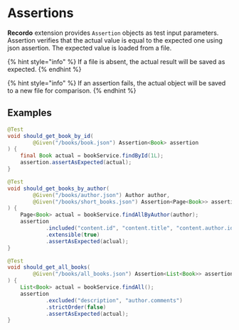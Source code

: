 # Assertions

**Recordo** extension provides `Assertion` objects as test input parameters. Assertion verifies that the actual value is equal to the expected one using json assertion. The expected value is loaded from a file.

{% hint style="info" %}
If a file is absent, the actual result will be saved as expected.
{% endhint %}

{% hint style="info" %}
If an assertion fails, the actual object will be saved to a new file for comparison.
{% endhint %}

## Examples

```java
@Test
void should_get_book_by_id(
        @Given("/books/book.json") Assertion<Book> assertion
) {
    final Book actual = bookService.findById(1L);
    assertion.assertAsExpected(actual);
}
```

```java
@Test
void should_get_books_by_author(
        @Given("/books/author.json") Author author,
        @Given("/books/short_books.json") Assertion<Page<Book>> assertion
) {
    Page<Book> actual = bookService.findAllByAuthor(author);
    assertion
            .included("content.id", "content.title", "content.author.id")
            .extensible(true)
            .assertAsExpected(aclual);
}
```

```java
@Test
void should_get_all_books(
        @Given("/books/all_books.json") Assertion<List<Book>> assertion
) {
    List<Book> actual = bookService.findAll();
    assertion
            .excluded("description", "author.comments")
            .strictOrder(false)
            .assertAsExpected(actual);
}
```

